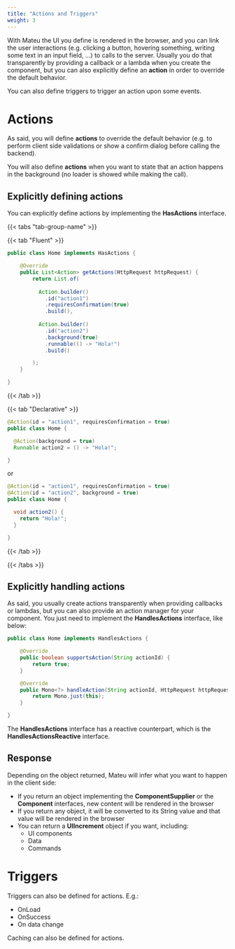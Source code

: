 ```yaml
---
title: "Actions and Triggers"
weight: 3
---
```


With Mateu the UI you define is rendered in the browser, and you can link the user interactions (e.g. clicking a button, 
hovering something, writing some text in an input field, ...) to calls to the server. Usually you do that transparently
by providing a callback or a lambda when you create the component, but you can also explicitly define an **action** in 
order to override the default behavior.

You can also define triggers to trigger an action upon some events.   

# Actions

As said, you will define **actions** to override the default behavior (e.g. to perform client side validations or show a confirm dialog before calling the backend).

You will also define **actions** when you want to state that an action happens in the background (no loader is showed 
while making the call).

## Explicitly defining actions

You can explicitly define actions by implementing the **HasActions** interface. 


{{< tabs "tab-group-name" >}}

{{< tab "Fluent" >}}

```java
public class Home implements HasActions {

    @Override
    public List<Action> getActions(HttpRequest httpRequest) {
        return List.of(
          
          Action.builder()
            .id("action1")
            .requiresConfirmation(true)
            .build(),
          
          Action.builder()
            .id("action2")
            .background(true)
            .runnable(() -> "Hola!")
            .build()

        );
    }

}
```

{{< /tab >}}

{{< tab "Declarative" >}}

```java
@Action(id = "action1", requiresConfirmation = true)
public class Home {

  @Action(background = true)
  Runnable action2 = () -> "Hola!";

}
```

or 

```java
@Action(id = "action1", requiresConfirmation = true)
@Action(id = "action2", background = true)
public class Home {

  void action2() {
    return "Hola!";
  }

}
```


{{< /tab >}}

{{< /tabs >}}

## Explicitly handling actions

As said, you usually create actions transparently when providing callbacks or lambdas, but you can also provide an
action manager for your component. You just need to implement the **HandlesActions** interface, like below:

```java
public class Home implements HandlesActions {

    @Override
    public boolean supportsAction(String actionId) {
        return true;
    }

    @Override
    public Mono<?> handleAction(String actionId, HttpRequest httpRequest) {
        return Mono.just(this);
    }

}
```

The **HandlesActions** interface has a reactive counterpart, which is the **HandlesActionsReactive** interface.

## Response 

Depending on the object returned, Mateu will infer what you want to happen in the client side:

- If you return an object implementing the **ComponentSupplier** or the **Component** interfaces, new content will be rendered in the browser
- If you return any object, it will be converted to its String value and that value will be rendered in the browser
- You can return a **UIIncrement** object if you want, including:
  - UI components
  - Data
  - Commands

# Triggers

Triggers can also be defined for actions. E.g.:

- OnLoad
- OnSuccess
- On data change

Caching can also be defined for actions.
